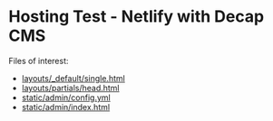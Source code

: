 # Hosting Test - Netlify with Decap CMS

Files of interest:

- [layouts/_default/single.html](/layouts/_default/single.html#L8-L15)
- [layouts/partials/head.html](/layouts/partials/head.html#L4)
- [static/admin/config.yml](/static/admin/config.yml)
- [static/admin/index.html](/static/admin/index.html)
